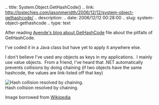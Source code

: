 .. title: System.Object.GetHashCode()
.. link: http://lostechies.com/jasonmeridth/2006/12/12/system-object-gethashcode/
.. description: 
.. date: 2006/12/12 00:28:00
.. slug: system-object-gethashcode
.. type: text


After reading [Ayende's blog about GetHashCode](http://www.awprofessional.com/content/images/0321245660/items/wagner_item10.pdf) file about the pitfalls of GetHashCode. 

I've coded it in a Java class but have yet to apply it anywhere else.

I don't believe I've used any objects as keys in my applications.  I mainly use value objects.  From a friend, I've heard that .NET automatically prevents collisions by doing chaining (if two objects have the same hashcode, the values are link-listed off that key)

![Hash collision resolved by chaining.](http://upload.wikimedia.org/wikipedia/commons/thumb/3/34/HASHTB32.svg/362px-HASHTB32.svg.png)   
Hash collision resolved by chaining.  
  
Image borrowed from [Wikipedia](http://en.wikipedia.org/wiki/Hash_table)